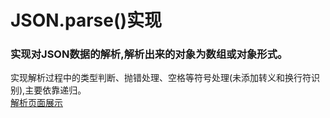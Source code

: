 # JSON.parse()实现
### 实现对JSON数据的解析,解析出来的对象为数组或对象形式。
实现解析过程中的类型判断、抛错处理、空格等符号处理(未添加转义和换行符识别),主要依靠递归。  
[解析页面展示](https://htmlpreview.github.io/?https://github.com/L-WJ1995/JSON_parse/blob/master/JSON_parse.html)